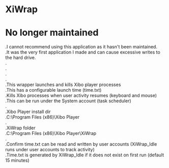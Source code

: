 # XiWrap
# No longer maintained  
.I cannot recommend using this application as it hasn't been maintained.  
.It was the very first application I made and can cause excessive writes to the hard drive.  
.  
.  
.  
.  
.This wrapper launches and kills Xibo player processes  
.This has a configurable launch time (time.txt)  
.Kills Xibo processes when user activity resumes (keyboard and mouse)  
.This can be run under the System account (task scheduler)  
.  
.Xibo Player install dir  
.C:\Program Files (x86)\Xibo Player  
.  
.XiWrap folder  
.C:\Program Files (x86)\Xibo Player\XiWrap  
.  
.Confirm time.txt can be read and written by user accounts (XiWrap_Idle runs under user accounts to track activity)  
.Time.txt is generated by XiWrap_Idle if it does not exist on first run (default 15 minutes)  
